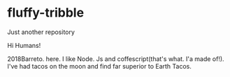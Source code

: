 # fluffy-tribble
Just another repository


Hi Humans!

2018Barreto. here. I like Node. Js and coffescript(that's what. I'a made of!).
I've had tacos on the moon and find far superior to Earth Tacos.
